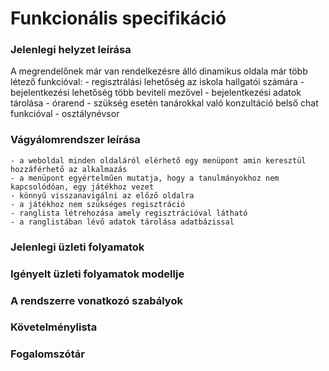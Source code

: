 # Funkcionális specifikáció

### Jelenlegi helyzet leírása
A megrendelőnek már van rendelkezésre álló dinamikus oldala már több létező funkcióval:
	- regisztrálási lehetőség az iskola hallgatói számára
	- bejelentkezési lehetőség több beviteli mezővel
	- bejelentkezési adatok tárolása
	- órarend 
	- szükség esetén tanárokkal való konzultáció belső chat funkcióval
	- osztálynévsor
### Vágyálomrendszer leírása
	- a weboldal minden oldaláról elérhető egy menüpont amin keresztül hozzáférhető az alkalmazás
	- a menüpont egyértelműen mutatja, hogy a tanulmányokhoz nem kapcsolódóan, egy játékhoz vezet
	- könnyű visszanavigálni az előző oldalra
	- a játékhoz nem szükséges regisztráció
	- ranglista létrehozása amely regisztrációval látható
	- a ranglistában lévő adatok tárolása adatbázissal


### Jelenlegi üzleti folyamatok
### Igényelt üzleti folyamatok modellje
### A rendszerre vonatkozó szabályok
### Követelménylista
### Fogalomszótár